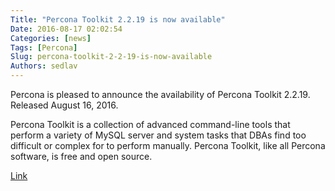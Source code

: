 ```yaml
---
Title: "Percona Toolkit 2.2.19 is now available"
Date: 2016-08-17 02:02:54
Categories: [news]
Tags: [Percona]
Slug: percona-toolkit-2-2-19-is-now-available
Authors: sedlav
---
```


Percona is pleased to announce the availability of Percona Toolkit 2.2.19.  Released August 16, 2016.

Percona Toolkit is a collection of advanced command-line tools that perform a variety of MySQL server and system tasks that DBAs find too difficult or complex for to perform manually. Percona Toolkit, like all Percona software, is free and open source.

[Link](https://www.percona.com/blog/2016/08/16/percona-toolkit-2-2-19-now-available/)
